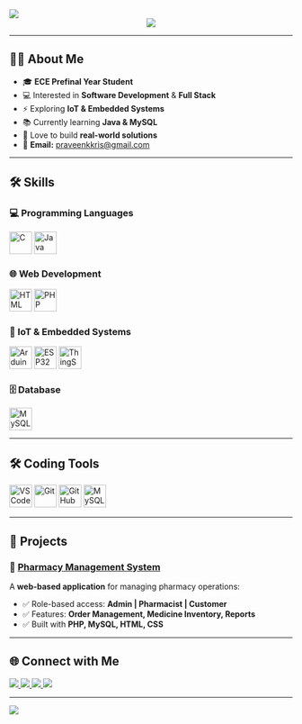 <!-- Animated Header -->
<img src="https://capsule-render.vercel.app/api?type=waving&color=00C9FF,92FE9D&height=90&section=header&text=NITHISH%20KUMAR%20S&fontSize=32&fontColor=ffffff"/>

<!-- Typing Intro -->
<div align="center">
  <img src="https://readme-typing-svg.demolab.com?font=Fira+Code&size=24&pause=800&color=00C9FF&center=true&vCenter=true&width=800&lines=Software+Development+%7C+Full+Stack;IoT+Enthusiast;Passionate+Coder;Always+Learning+New+Things"/>
</div>

---

## 👨‍💻 About Me
- 🎓 **ECE Prefinal Year Student**
- 💻 Interested in **Software Development** & **Full Stack**
- ⚡ Exploring **IoT & Embedded Systems**
- 📚 Currently learning **Java & MySQL**
- 🌱 Love to build **real-world solutions**
- 📧 **Email:** praveenkkris@gmail.com

---

## 🛠 Skills

### 💻 Programming Languages  
<p>
  <img src="https://img.icons8.com/color/48/c-programming.png" title="C" height="40"/>
  <img src="https://img.icons8.com/color/48/java-coffee-cup-logo.png" title="Java" height="40"/>
</p>

### 🌐 Web Development  
<p>
  <img src="https://img.icons8.com/color/48/html-5.png" title="HTML" height="40"/>
  <img src="https://img.icons8.com/officel/48/php-logo.png" title="PHP" height="40"/>
</p>

### 🔌 IoT & Embedded Systems  
<p>
  <img src="https://img.icons8.com/color/48/arduino.png" title="Arduino" height="40"/>
  <img src="https://img.icons8.com/color/48/microchip.png" title="ESP32" height="40"/>
  <img src="https://img.icons8.com/external-flat-juicy-fish/48/external-iot-smart-home-flat-flat-juicy-fish.png" title="ThingSpeak" height="40"/>
</p>

### 🗄 Database  
<p>
  <img src="https://img.icons8.com/fluency/48/mysql-logo.png" title="MySQL" height="40"/>
</p>

---

## 🛠 Coding Tools
<p>
  <img src="https://img.icons8.com/color/48/visual-studio-code-2019.png" title="VS Code" height="40"/>
  <img src="https://img.icons8.com/color/48/git.png" title="Git" height="40"/>
  <img src="https://img.icons8.com/color/48/github.png" title="GitHub" height="40"/>
  <img src="https://img.icons8.com/color/48/mysql-logo.png" title="MySQL Workbench" height="40"/>
</p>

---

## 📂 Projects

### 🔹 **[Pharmacy Management System](https://github.com/PraveenKumar05-hub/Pharmacy-Management-System/tree/main/PMS)**
A **web-based application** for managing pharmacy operations:
- ✅ Role-based access: **Admin | Pharmacist | Customer**
- ✅ Features: **Order Management, Medicine Inventory, Reports**
- ✅ Built with **PHP, MySQL, HTML, CSS**

---

## 🌐 Connect with Me
<p>
  <a href="https://www.linkedin.com/in/m-nithish-kumar-40b85932a?utm_source=share&utm_campaign=share_via&utm_content=profile&utm_medium=android_app">
    <img src="https://img.shields.io/badge/LinkedIn-0A66C2?style=for-the-badge&logo=linkedin&logoColor=white"/>
  </a>
  <a href="https://github.com/Nithish8102005">
    <img src="https://img.shields.io/badge/GitHub-181717?style=for-the-badge&logo=github&logoColor=white"/>
  </a>
  <a href="https://leetcode.com/">
    <img src="https://img.shields.io/badge/LeetCode-F89F1B?style=for-the-badge&logo=leetcode&logoColor=white"/>
  </a>
  <a href="https://www.hackerrank.com/profile/nithiskumarm025/">
    <img src="https://img.shields.io/badge/HackerRank-2EC866?style=for-the-badge&logo=hackerrank&logoColor=white"/>
  </a>
</p>

---

<!-- Footer Animation -->
<img src="https://capsule-render.vercel.app/api?type=waving&color=00C9FF,92FE9D&height=90&section=footer"/>
